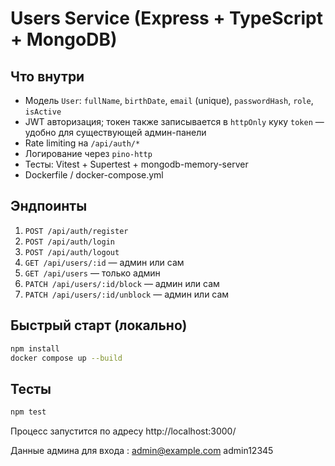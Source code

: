 # Users Service (Express + TypeScript + MongoDB)

## Что внутри
- Модель `User`: `fullName`, `birthDate`, `email` (unique), `passwordHash`, `role`, `isActive`
- JWT авторизация; токен также записывается в `httpOnly` куку `token` — удобно для существующей админ-панели
- Rate limiting на `/api/auth/*`
- Логирование через `pino-http`
- Тесты: Vitest + Supertest + mongodb-memory-server
- Dockerfile / docker-compose.yml

## Эндпоинты
1. `POST /api/auth/register`
2. `POST /api/auth/login`
3. `POST /api/auth/logout`
4. `GET /api/users/:id` — админ или сам
5. `GET /api/users` — только админ
6. `PATCH /api/users/:id/block` — админ или сам
7. `PATCH /api/users/:id/unblock` — админ или сам

## Быстрый старт (локально)
```bash
npm install
docker compose up --build
```

## Тесты
```bash
npm test
```

Процесс запустится по адресу http://localhost:3000/


Данные админа для входа :
admin@example.com
admin12345
